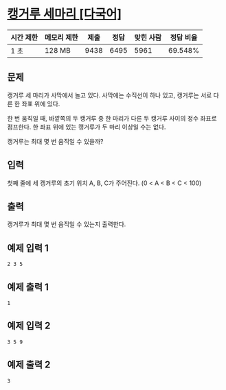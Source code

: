 # [캥거루 세마리 [다국어]](https://www.acmicpc.net/problem/2965)

| 시간 제한 | 메모리 제한 | 제출 | 정답 | 맞힌 사람 | 정답 비율 |
| --- | --- | --- | --- | --- | --- |
| 1 초 | 128 MB | 9438 | 6495 | 5961 | 69.548% |

## 문제

캥거루 세 마리가 사막에서 놀고 있다. 사막에는 수직선이 하나 있고, 캥거루는 서로 다른 한 좌표 위에 있다.

한 번 움직일 때, 바깥쪽의 두 캥거루 중 한 마리가 다른 두 캥거루 사이의 정수 좌표로 점프한다. 한 좌표 위에 있는 캥거루가 두 마리 이상일 수는 없다.

캥거루는 최대 몇 번 움직일 수 있을까?

## 입력

첫째 줄에 세 캥거루의 초기 위치 A, B, C가 주어진다. (0 < A < B < C < 100)

## 출력

캥거루가 최대 몇 번 움직일 수 있는지 출력한다.

## 예제 입력 1

```
2 3 5

```

## 예제 출력 1

```
1

```

## 예제 입력 2

```
3 5 9

```

## 예제 출력 2

```
3
```

